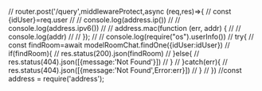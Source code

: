 // router.post('/query',middlewareProtect,async (req,res)=>{
//     const {idUser}=req.user
//     // console.log(address.ip())
//     // console.log(address.ipv6())
//     // address.mac(function (err, addr) {
//     //     console.log(addr)
//     // });
//     // console.log(require("os").userInfo())
//     try{
//         const findRoom=await modelRoomChat.findOne({idUser:idUser})
//         if(findRoom){
//             res.status(200).json(findRoom)
//         }else{
//             res.status(404).json([{message:'Not Found'}])
//         }
//     }catch(err){
//         res.status(404).json([{message:'Not Found',Error:err}])
//     }
// })
//const address = require('address');